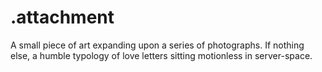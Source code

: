 # .attachment
A small piece of art expanding upon a series of photographs. If nothing else, a humble typology of
love letters sitting motionless in server-space.
